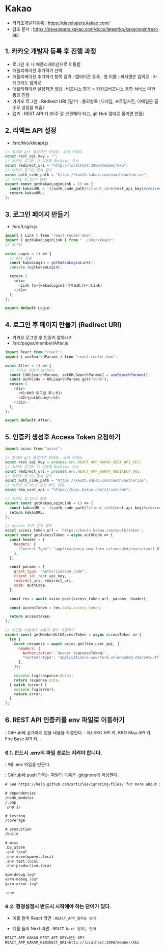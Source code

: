 # Kakao

- 카카오개발자등록 : https://developers.kakao.com/
- 참조 문서 : https://developers.kakao.com/docs/latest/ko/kakaologin/rest-api

## 1. 카카오 개발자 등록 후 진행 과정

- 로그인 후 내 애플리케이션으로 이동함.
- 애플리케이션 추가하기 선택
- 애플리케이션 추가하기 항목 입력
  : 앱아이콘 등록
  : 앱 이름
  : 회사명은 임의로
  : 카테고리도 임의로
- 애플리케이션 설정화면 셋팅
  : 비즈니스 항목 > 카카오비즈니스 통합 서비스 약관 동의 진행
- 카카오 로그인
  : Redirect URI (필수)
  : 동의항목 (닉네임, 프로필사진, 이메일은 필수로 설정을 해줌)
- 앱키
  : REST API 키 (아주 잘 보관해야 되고, git Hub 절대로 올리면 안됨)

## 2. 리액트 API 설정

- /src/kko/kkoapi.js

```js
// 절대로 git 올라가면 안돼요. 공개 안돼요.
const rest_api_key = "";
// 카카오 로그인 시 이동할 Redirec 주소
const redirect_uri = "http://localhost:3000/member/kko";
// 카카오 로그인 문서 참조
const auth_code_path = "https://kauth.kakao.com/oauth/authorize";
// 카카오 로그인시 활용
export const getKakaoLoginLink = () => {
  const kakaoURL = `${auth_code_path}?client_id=${rest_api_key}&redirect_uri=${redirect_uri}&response_type=code`;
  return kakaoURL;
};
```

## 3. 로그인 페이지 만들기

- /src/Login.js

```js
import { Link } from "react-router-dom";
import { getKakaoLoginLink } from "../kko/kkoapi";
// 초기값

const Login = () => {
  // API 호출
  const kakaoLogin = getKakaoLoginLink();
  console.log(kakaoLogin);

  return (
    <div>
      <Link to={kakaoLogin}>카카오로그인</Link>
    </div>
  );
};

export default Login;
```

## 4. 로그인 후 페이지 만들기 (Redirect URI)

- 카카오 로그인 후 인증키 알아내기
- /src/pages/member/After.js

```js
import React from "react";
import { useSearchParams } from "react-router-dom";

const After = () => {
  // 카카오 인증키 알아내기
  const [URLSearchParams, setURLSearchParams] = useSearchParams();
  const authCode = URLSearchParams.get("code");
  return (
    <div>
      <h1>KKO 로그인 후</h1>
      <h2>{authCode}</h2>
    </div>
  );
};

export default After;
```

## 5. 인증키 생성후 Access Token 요청하기

```js
import axios from "axios";

// 절대로 git 올라가면 안돼요. 공개 안돼요.
const rest_api_key = process.env.REACT_APP_KAKAO_REST_API_KEY;
// 카카오 로그인 시 이동할 Redirec 주소
const redirect_uri = process.env.REACT_APP_KAKAP_REDIRECT_URI;
// 카카오 로그인 문서 참조
const auth_code_path = "https://kauth.kakao.com/oauth/authorize";
// 카카오 로그인시 토큰 API 경로
const kko_user_api = "https://kapi.kakao.com/v2/user/me";

// 카카오 로그인시 활용
export const getKakaoLoginLink = () => {
  const kakaoURL = `${auth_code_path}?client_id=${rest_api_key}&redirect_uri=${redirect_uri}&response_type=code`;
  return kakaoURL;
};

// access 토큰 받기 경로
const access_token_url = `https://kauth.kakao.com/oauth/token`;
export const getAccessToken = async authCode => {
  const header = {
    headers: {
      "Content-Type": "application/x-www-form-urlencoded;charset=utf-8",
    },
  };

  const params = {
    grant_type: "authorization_code",
    client_id: rest_api_key,
    redirect_uri: redirect_uri,
    code: authCode,
  };

  const res = await axios.post(access_token_url, params, header);

  const accessToken = res.data.access_token;

  return accessToken;
};

// 토큰을 이용해서 사용자 정보 호출하기
export const getMemberWithAccessToken = async accessToken => {
  try {
    const response = await axios.get(kko_user_api, {
      headers: {
        Authorization: `Bearer ${accessToken}`,
        "Content-type": "application/x-www-form-urlencoded;charset=utf-8",
      },
    });

    console.log(response.data);
    return response.data;
  } catch (error) {
    console.log(error);
    return error;
  }
};
```

## 6. REST API 인증키를 env 파일로 이동하기

: GitHub에 공개하지 않을 내용을 작성한다.
: 예) KKO API 키, KKO Map API 키, Fire Base API 키...

### 6.1. 반드시 .env의 파일 경로는 지켜야 합니다.

: /에 .env 파일을 만든다.

: GitHub에 push 안되는 파일의 목록은 .gitignore에 작성한다.

```txt
# See https://help.github.com/articles/ignoring-files/ for more about ignoring files.

# dependencies
/node_modules
/.pnp
.pnp.js

# testing
/coverage

# production
/build

# misc
.DS_Store
.env.local
.env.development.local
.env.test.local
.env.production.local

npm-debug.log*
yarn-debug.log*
yarn-error.log*

.env
```

### 6.2. 환경설정시 반드시 시작해야 하는 단어가 있다.

- 예를 들어 React 라면
  : `REACT_APP_원하는 단어`

- 예를 들어 Next 라면
  : `REACT_Next_원하는 단어`

```txt
REACT_APP_KAKAO_REST_API_KEY=본인 KEY
REACT_APP_KAKAP_REDIRECT_URI=http://localhost:3000/member/kko
```
